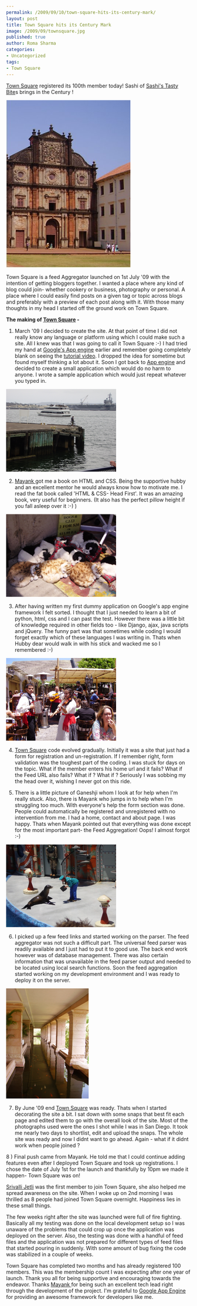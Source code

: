 ```yaml
--- 
permalink: /2009/09/10/town-square-hits-its-century-mark/
layout: post
title: Town Square hits its Century Mark
image: /2009/09/townsquare.jpg
published: true
author: Roma Sharma
categories: 
- Uncategorized
tags:
- Town Square
---
```

<a href="http://townsquare.romasharma.com/">Town Square</a> registered its 100th member today! Sashi of <a href="http://www.sashirecipes.com/">Sashi's Tasty Bite</a>s brings in the Century !

<img class="alignnone size-full wp-image-1880" title="townSquare" src="/2009/09/townsquare.jpg" alt="townSquare" width="339" height="456" />

Town Square is a feed Aggregator launched on 1st July '09 with the intention of getting bloggers together. I wanted a place where any kind of blog could join- whether cookery or business, photography or personal. A place where I could easily find posts on a given tag or topic across blogs and preferably with a preview of each post along with it. With those many thoughts in my head I started off the ground work on Town Square.<!--more-->

<strong>The making of <a href="http://townsquare.romasharma.com/">Town Square</a> -</strong>

1) March '09 I decided to create the site. At that point of time I did not really know any language or platform using which I could make such a site. All I knew was that I was going to call it Town Square :-) I had tried my hand at <a href="http://code.google.com/appengine/">Google's App engine</a> earlier and remember going completely blank on seeing the <a href="http://www.youtube.com/watch?v=bfgO-LXGpTM">tutorial video</a>. I dropped the idea for sometime but found myself thinking a lot about it. Soon I got back to <a href="http://code.google.com/appengine/">App engine</a> and decided to create a small application which would do no harm to anyone. I wrote a sample application which would just repeat whatever you typed in.

<img class="alignnone size-medium wp-image-1881" title="P6120074" src="/2009/09/p6120074.jpg?w=300&h=225" alt="P6120074" width="300" height="225" />

2) <a href="http://mayanks.blogspot.com/">Mayank </a>got me a book on HTML and CSS. Being the supportive hubby and an excellent mentor he would always know how to motivate me. I read the fat book called 'HTML &amp; CSS- Head First'. It was an amazing book, very useful for beginners. (It also has the perfect pillow height if you fall asleep over it :-) )

<img class="alignnone size-medium wp-image-1882" title="P6180102" src="/2009/09/p6180102.jpg?w=300&h=225" alt="P6180102" width="300" height="225" />

3) After having written my first dummy application on Google's app engine framework I felt sorted. I thought that I just needed to learn a bit of python, html, css and I can past the test. However there was a little bit of knowledge required in other fields too - like Django, ajax, java scripts and jQuery. The funny part was that sometimes while coding I would forget exactly which of these languages I was writing in. Thats when Hubby dear would walk in with his stick and wacked me so I remembered :-)

<img class="alignnone size-medium wp-image-1884" title="P6180103" src="/2009/09/p6180103.jpg?w=300&h=225" alt="P6180103" width="300" height="225" />

4) <a href="http://townsquare.romasharma.com/">Town Square</a> code evolved gradually. Initially it was a site that just had a form for registration and un-registration. If I remember right, form validation was the toughest part of the coding. I was stuck for days on the topic. What if the member enters his home url and it fails? What if the Feed URL also fails? What if ? What if ? Seriously I was sobbing my the head over it, wishing I never got on this ride.

5) There is a little picture of Ganeshji whom I look at for help when I'm really stuck. Also, there is Mayank who jumps in to help when I'm struggling too much. With everyone's help the form section was done. People could automatically be registered and unregistered with no intervention from me. I had a home, contact and about page. I was happy. Thats when Mayank pointed out that everything was done except for the most important part- the Feed Aggregation! Oops! I almost forgot :-)

<img class="alignnone size-medium wp-image-1885" title="P6250137" src="/2009/09/p6250137.jpg?w=300&h=225" alt="P6250137" width="300" height="225" />

6) I picked up a few feed links and started working on the parser. The feed aggregator was not such a difficult part. The universal feed parser was readily available and I just had to put it to good use. The back end work however was of database management. There was also certain information that was unavailable in the feed parser output and needed to be located using local search functions. Soon the feed aggregation started working on my development environment and I was ready to deploy it on the server.

<img class="alignnone size-medium wp-image-1886" title="P5030059" src="/2009/09/p5030059.jpg?w=225&h=300" alt="P5030059" width="225" height="300" />

7) By June '09 end <a href="http://townsquare.romasharma.com/">Town Square</a> was ready. Thats when I started decorating the site a bit. I sat down with some snaps that best fit each page and edited them to go with the overall look of the site. Most of the photographs used were the ones I shot while I was in San Diego. It took me nearly two days to shortlist, edit and upload the snaps. The whole site was ready and now I didnt want to go ahead. Again - what if it didnt work when people joined ?

8 ) Final push came from Mayank. He told me that I could continue adding features even after I deployed Town Square and took up registrations. I chose the date of July 1st for the launch and thankfully by 10pm we made it happen- Town Square was on!

<a href="http://cooking4allseasons.blogspot.com/">Srivalli Jetli</a> was the first member to join Town Square, she also helped me spread awareness on the site. When I woke up on 2nd morning I was thrilled as 8 people had joined Town Square overnight. Happiness lies in these small things.

The few weeks right after the site was launched were full of fire fighting. Basically all my testing was done on the local development setup so I was unaware of the problems that could crop up once the application was deployed on the server. Also, the testing was done with a handful of feed files and the application was not prepared for different types of feed files that started pouring in suddenly. With some amount of bug fixing the code was stabilized in a couple of weeks.

Town Square has completed two months and has already registered 100 members. This was the membership count I was expecting after one year of launch. Thank you all for being supportive and encouraging towards the endeavor. Thanks <a href="http://mayanks.blogspot.com/">Mayank </a>for being such an excellent tech lead right through the development of the project. I'm grateful to <a href="http://code.google.com/appengine/">Google App Engine</a> for providing an awesome framework for developers like me.
